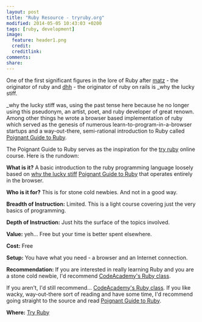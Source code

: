 ```yaml
---
layout: post
title: "Ruby Resource - tryruby.org"
modified: 2014-05-05 10:43:03 +0200
tags: [ruby, development]
image:
  feature: header1.png 
  credit: 
  creditlink: 
comments: 
share: 
---
```

One of the first significant figures in the lore of Ruby after [matz](http://en.wikipedia.org/wiki/Yukihiro_Matsumoto) - the originator of ruby and [dhh](http://en.wikipedia.org/wiki/David_Heinemeier_Hansson) - the originator of ruby on rails is _why the lucky stiff.   

_why the lucky stiff was, using the past tense here because he no 
longer using this pseudonym, an artist, poet, and ruby developer of great renown. Among other things he wrote a browser based implementation of ruby  which served as the genesis of numerous learn-to-program-in-a-browser startups and a way-out-there, semi-rational introduction to Ruby called [Poignant Guide to Ruby](http://tryruby.org). 

The Poignant Guide to Ruby serves as the inspiration for the [try ruby](http://tryruby.org) online course. Here is the rundown:

**What is it?** A basic introduction to the ruby programming language loosely based on [why the lucky stiff](http://en.wikipedia.org/wiki/Why_the_lucky_stiff) [Poignant Guide to Ruby](https://github.com/mislav/poignant-guide) that operates entirely in the browser.

**Who is it for?** This is for stone cold newbies. And not in a good way.

**Breadth of Instruction:** Limited. This is a light course covering just the very basics of programming. 

**Depth of Instruction:** Just hits the surface of the topics involved. 

**Value:** yeh... Free but your time is better spent elsewhere.

**Cost:** Free

**Setup:** You have what you need - a browser and an Internet connection.

**Recommendation:** If you are interested in really learning Ruby and you are a stone cold newbie, I'd recommend [CodeAcademy's Ruby class](http://www.codecademy.com/tracks/ruby). 

If you aren't, I'd still recommend... [CodeAcademy's Ruby class](http://www.codecademy.com/tracks/ruby). If you like wacky, way-out-there sort of reading and have some time, I'd recommend going straight to the source and read [Poignant Guide to Ruby](http://www.rubyinside.com/media/poignant-guide.pdf).

**Where:** [Try Ruby](http://tryruby.org)